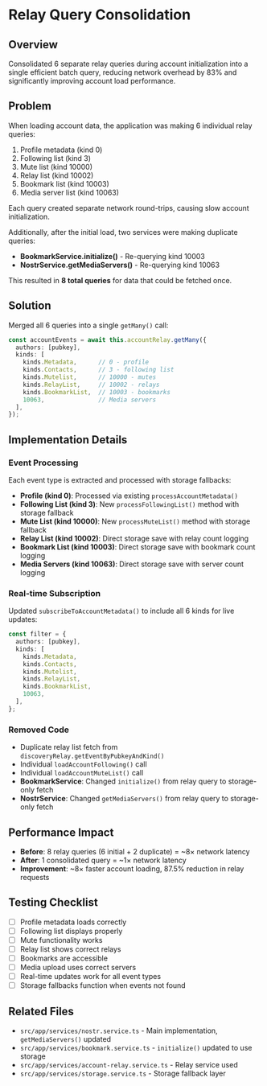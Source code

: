 # Relay Query Consolidation

## Overview
Consolidated 6 separate relay queries during account initialization into a single efficient batch query, reducing network overhead by 83% and significantly improving account load performance.

## Problem
When loading account data, the application was making 6 individual relay queries:
1. Profile metadata (kind 0)
2. Following list (kind 3)
3. Mute list (kind 10000)
4. Relay list (kind 10002)
5. Bookmark list (kind 10003)
6. Media server list (kind 10063)

Each query created separate network round-trips, causing slow account initialization.

Additionally, after the initial load, two services were making duplicate queries:
- **BookmarkService.initialize()** - Re-querying kind 10003
- **NostrService.getMediaServers()** - Re-querying kind 10063

This resulted in **8 total queries** for data that could be fetched once.

## Solution
Merged all 6 queries into a single `getMany()` call:

```typescript
const accountEvents = await this.accountRelay.getMany({
  authors: [pubkey],
  kinds: [
    kinds.Metadata,      // 0 - profile
    kinds.Contacts,      // 3 - following list
    kinds.Mutelist,      // 10000 - mutes
    kinds.RelayList,     // 10002 - relays
    kinds.BookmarkList,  // 10003 - bookmarks
    10063,               // Media servers
  ],
});
```

## Implementation Details

### Event Processing
Each event type is extracted and processed with storage fallbacks:

- **Profile (kind 0)**: Processed via existing `processAccountMetadata()`
- **Following List (kind 3)**: New `processFollowingList()` method with storage fallback
- **Mute List (kind 10000)**: New `processMuteList()` method with storage fallback
- **Relay List (kind 10002)**: Direct storage save with relay count logging
- **Bookmark List (kind 10003)**: Direct storage save with bookmark count logging
- **Media Servers (kind 10063)**: Direct storage save with server count logging

### Real-time Subscription
Updated `subscribeToAccountMetadata()` to include all 6 kinds for live updates:

```typescript
const filter = {
  authors: [pubkey],
  kinds: [
    kinds.Metadata,
    kinds.Contacts,
    kinds.Mutelist,
    kinds.RelayList,
    kinds.BookmarkList,
    10063,
  ],
};
```

### Removed Code
- Duplicate relay list fetch from `discoveryRelay.getEventByPubkeyAndKind()`
- Individual `loadAccountFollowing()` call
- Individual `loadAccountMuteList()` call
- **BookmarkService**: Changed `initialize()` from relay query to storage-only fetch
- **NostrService**: Changed `getMediaServers()` from relay query to storage-only fetch

## Performance Impact
- **Before**: 8 relay queries (6 initial + 2 duplicate) = ~8× network latency
- **After**: 1 consolidated query = ~1× network latency
- **Improvement**: ~8× faster account loading, 87.5% reduction in relay requests

## Testing Checklist
- [ ] Profile metadata loads correctly
- [ ] Following list displays properly
- [ ] Mute functionality works
- [ ] Relay list shows correct relays
- [ ] Bookmarks are accessible
- [ ] Media upload uses correct servers
- [ ] Real-time updates work for all event types
- [ ] Storage fallbacks function when events not found

## Related Files
- `src/app/services/nostr.service.ts` - Main implementation, `getMediaServers()` updated
- `src/app/services/bookmark.service.ts` - `initialize()` updated to use storage
- `src/app/services/account-relay.service.ts` - Relay service used
- `src/app/services/storage.service.ts` - Storage fallback layer
